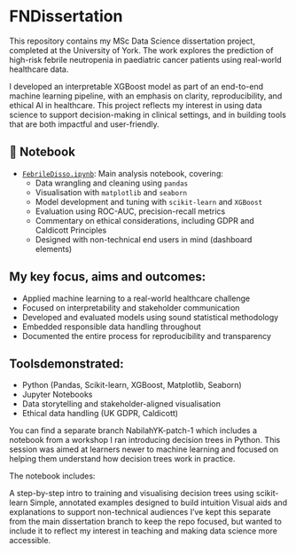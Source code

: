 # FNDissertation

This repository contains my MSc Data Science dissertation project, completed at the University of York. The work explores the prediction of high-risk febrile neutropenia in paediatric cancer patients using real-world healthcare data.

I developed an interpretable XGBoost model as part of an end-to-end machine learning pipeline, with an emphasis on clarity, reproducibility, and ethical AI in healthcare. This project reflects my interest in using data science to support decision-making in clinical settings, and in building tools that are both impactful and user-friendly.

## 📘 Notebook

- [`FebrileDisso.ipynb`](./FebrileDisso.ipynb): Main analysis notebook, covering:
  - Data wrangling and cleaning using `pandas`
  - Visualisation with `matplotlib` and `seaborn`
  - Model development and tuning with `scikit-learn` and `XGBoost`
  - Evaluation using ROC-AUC, precision-recall metrics
  - Commentary on ethical considerations, including GDPR and Caldicott Principles
  - Designed with non-technical end users in mind (dashboard elements)

## My key focus, aims and outcomes: 

- Applied machine learning to a real-world healthcare challenge
- Focused on interpretability and stakeholder communication
- Developed and evaluated models using sound statistical methodology
- Embedded responsible data handling throughout
- Documented the entire process for reproducibility and transparency

## Toolsdemonstrated:

- Python (Pandas, Scikit-learn, XGBoost, Matplotlib, Seaborn)
- Jupyter Notebooks
- Data storytelling and stakeholder-aligned visualisation
- Ethical data handling (UK GDPR, Caldicott)


You can find a separate branch NabilahYK-patch-1 which includes a notebook from a workshop I ran introducing decision trees in Python. This session was aimed at learners newer to machine learning and focused on helping them understand how decision trees work in practice.

The notebook includes:

A step-by-step intro to training and visualising decision trees using scikit-learn
Simple, annotated examples designed to build intuition
Visual aids and explanations to support non-technical audiences
I’ve kept this separate from the main dissertation branch to keep the repo focused, but wanted to include it to reflect my interest in teaching and making data science more accessible.



